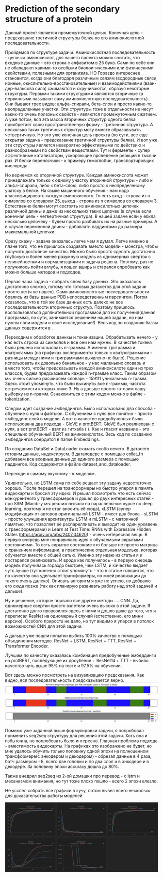 # Prediction of the secondary structure of a protein


Данный проект является промежуточной целью. Конечная цель - предсказание третичной структуры белка по его аминокислотной последовательности. 

Пройдемся по структуре задачи. Аминокислотная последовательность - цепочка аминокислот, для нашего проекта можно считать, что входные данные - это строка с алфавитом в 25 букв. Cами по себе они  не обаладают какими-то особыми биолоигическими или физическими свойствами, полезными для организма. НО Гораздо интереснее становится, когда они благодаря различным связям (водородные связи, ионные, окислительно-восстановительные) и взаимодействиями (ваан-дер-вальсова сила) сжимаются и скручиваются, образуя некоторые структуры. Первыми такими структурами являются вторичные (а первичными называют саму аминокислотную последовательность). Они бывают трех видов: альфа-спирали, бета-слои и просто какие-то неопределенные участки. Эти структуры тоже в отдельности не несут каких-то очень полезных свойств - являются промежуточным сжатием. А уже потом, вся эта масса вторичных структур одного белка приобретает свою пространственную форму - третичная структура. А несколько таких третичных структур могу вместе образовывать четвертичную. Но это уже конечная цель проекта (по сути, все еще открытая задача - предсказание третичной структуры белка). И вот уже эти структуры является невероятно эффективными по действию и разнообразными по свойствам веществами. Тут и ферменты - супер эффективные катализаторы, ускоряющие проведение реакций в тысячи раз. И белки переносчики - к примеру гемоглобин, транспортировщих кислорода. 

Но вернемся ко вторичной структуре. Каждая аминокислота может принадлежать только к одному участку вторичной структуры - либо к альфа-спирали, либо к бета-слою, либо просто к неопределнному учатску в белке. На языке машинного обучения - нам надо классифицировать каждую аминокислоту. То есть вход - строка из n символов со словарем 25, выход - строка из n символов со словарем 3. Естественно белки могут состоять из аминоксилотных цепочек различной длины и даже из нескольких таких цепочек (в случае если конечная цель - четвертичная структура). В нашей задаче если у ебкла несколько цепочеку - будем просто разбивать их на разные примеры. А в случае переменной длины - добавлять паддингами до размера макисмальной цепочки.

Сразу скажу - задача оказалась легче чем я думал. Легче именно в плане того, что не пришлось создавать вместо модели - монстра, чтобы получить достойное качество. Можно было просто сделать достаточно глубокую и более менее разумную модель из одномерных сверток с нелинейностями и нормализациями и задача решена. Поэтому, раз не получилось пойти вглубь, я пошел вширь и старался опробовато как можно больше методов и подходов.


Первая наша задача - собрать свою базу данных. Это оказалось достаточно сложно, потому что готовых датасетов для этой задачи просто нет(я не нашел). Сами аминокислотные последовательности брались из базы данных PDB непосредственным парсингом. Потом оказалось, что в той же базе данных есть далеко не все последовательности вторичных структур. Поэтому пришлось воспользоваться доплнительной программой для их получения(данная программа, по сути, занимается решением нашей задачи, но нам нужны свои модели и свое исследование!). Весь код по созданию баззы данных содержится в . 

Переходим к обработке даннхы и токенизации. Обрабатывать нечего - у нас есть строка из символов и все они нам нужны. В качестве токена было решено использовать n-граммы. А именно триграмма и кватрогаммы (на графиках эксперименты только с кватрограммами - разницы между ними и триграммами выявлено не было). Решение использовать их довольно банальное - у нас маленьких словарь и вместо того, чтобы предсказывать каждой аминоксилоте один из трех классов, будем предсказывать каждой n-грамме класс. Таким образом мы очень сильно расширяем словарь - 159111 уникальных n-грамм. Здесь стоит упомянуть, что были выкинуты все n-граммы, частота встречаемости которых ниже 3. Ну а дальше просто готовим нашу выборку из n-грамм. Ознакомиться с этим кодом можно в файле - tokenization.

Следом идет создание эмбеддингов. Было использовано два способа - обучение с нуля и файтьюн. С обучением с нуля все понятно - просто эмбеддинг слой в модели. А вот в качестве предобученных были использована два подхода - GloVE и protBERT. GloVE был реализован с нуля, а вот protBERT - взят из гитхаба ( ). Как и гласит название - это специльно обученный BERT на аминокислотах. Весь код по созданию эмбеддингов соердится в папке Embeddings.

По созданию DataSet и DataLoader сказать особо нечего. В датасете готовим данные, индексируем. В даталодере с помощью collat_fn добиваем все входные данные до единого размера с помощью паддингов. Код содержится в файле dataset_and_dataloader.

Переходи к самому вкусному - к моделям.

Удивительно, но LSTM сама по себе решает эту задачу недостаточно хорошо. 
После перешел на трансформеры но быстро уперся в память видеокарты и бросил эту идею. И решил посмотреть что есть сейчас конкурентного у трансформеров и дошел до двух интересных статей - про SSM (Mamb-у мы реализовывали на параллельном курсе по deep learning, поэтому я не стал вносить её сюда), xLSTM (супер модификация от авторов оригинальной LSTM - имеет два блока - sLSTM - просто улучшения архитекутры LSTM и mLSTM - с матричной памятью, что позволяет её распарелливать и выводит на один уроввень с трансформерами) и Learn at Test Time: RNNs with Expressive Hidden States (https://arxiv.org/abs/2407.04620) - очень интересная вещь. В первую очередь мне понравилась идея с обучаемыми скрытыми состояниями. То есть скрытое состояние это больше не просто матрица с хранением информации, а практические отдельная моделька, которая обучается вместе с общей сетью. Именно эту идею из статьи я и постарался реализовать. И вроде как получилось - в первую очередь  модель получилась гораздо быстрее, чем LSTM, и качество выдает чуть лучше (тут конечно стоит упомянуть - что в статье говорится, что по качеству она уделывает трансформеры, но моей реализации до такого очень далеко). Описать алгоритм я уже не успею, но добвалю его сюда позже (так как планирую развивать работу над этой задачей и дальше).

Ну и решение, которое порвало все другие методы .... CNN. Да, одномерные свертки просто взлетели очень высоко в этой задаче. Я достаточно долго провозился здесь с ними и дошло даже до того, что я переписал ResNet на одномерный случай (естественно, его мини версию). Особого прироста не дало, но тут видимо я уперся в потолок возможностей CNN для этой задачи.


А дальше уже пошли попытки выбить 100% качество с помощью объединения методов. ResNet + LSTM, ResNet + TTT, ResNet + Transformer Encoder.

Лучшим по качеству оказалась комбинация предобученые эмбеддинги на protBERT, последующее их дооубение + ResNet1d + TTT - выбило качество чуть выше 95% на тесте и 97,5% на обучении.

Вот здесь можно посмотреть на визуализацию предсказания. Как видно, вся последовательность предсказывается верно.
![Визуализация ](https://github.com/foxsly5425/-Prediction-of-the-secondary-structure-of-a-protein/blob/main/image/visualization.jpg)

Помимо уже заданной выше формулировки задачи, я попробовал применить seq2seq структуру для решения этой задачи. Хоть она и избыточна, но попробовать было интересно. Главная проблема подхода - вместимость видеокарты. На графиках это изображено не будет, но мне удалось обучить только половину одной эпохи на полноценном трансформере(с энкодером и декодером) - обрезал данные в 4 раза, батч размером =8, всего две головки и по два слоя и в энкодере и в декодере. За половину эпохи accuracy дошла до 80%. 

Также внедрил seq2seq из 2-ой домашки про перевод - с lstm и механизмом внимания, но тут тоже плохо пошло - всего 2 эпохи влезло.

Не усспел собрать все графики в кучу, потом вывел всего несколько для доказательства работы моделей

![графики ](https://github.com/foxsly5425/-Prediction-of-the-secondary-structure-of-a-protein/blob/main/image/graphics.jpg)
